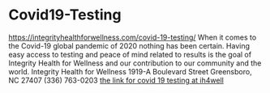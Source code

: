# Covid19-Testing
https://integrityhealthforwellness.com/covid-19-testing/  When it comes to the Covid-19 global pandemic of 2020 nothing has been certain.  Having easy access to testing and peace of mind related to results is the goal of Integrity Health for Wellness and our contribution to our community and the world.  Integrity Health for Wellness 1919-A Boulevard Street Greensboro, NC 27407 (336) 763-0203
[the link for covid 19 testing at ih4well](https://integrityhealthforwellness.com/annual-wellness-exams/)

